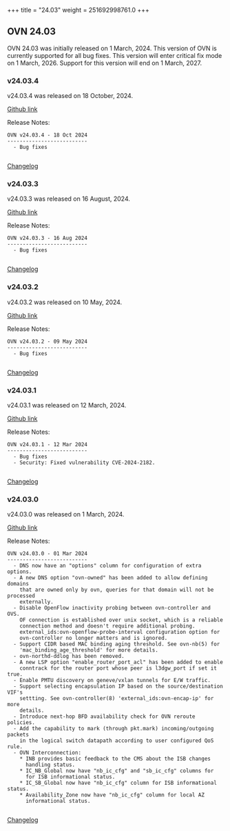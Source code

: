 +++
title = "24.03"
weight = 251692998761.0
+++

## OVN 24.03 

OVN 24.03 was initially released on 1 March, 2024. 
This version of OVN is currently supported for all bug fixes. 
This version will enter critical fix mode on 1 March, 2026. 
Support for this version will end on 1 March, 2027. 

### v24.03.4
v24.03.4 was released on 18 October, 2024.

[Github link](https://github.com/ovn-org/ovn/releases/tag/v24.03.4)

Release Notes:
```
OVN v24.03.4 - 18 Oct 2024
--------------------------
  - Bug fixes


```
[Changelog](../changelog_v24.03.4)

### v24.03.3
v24.03.3 was released on 16 August, 2024.

[Github link](https://github.com/ovn-org/ovn/releases/tag/v24.03.3)

Release Notes:
```
OVN v24.03.3 - 16 Aug 2024
--------------------------
  - Bug fixes


```
[Changelog](../changelog_v24.03.3)

### v24.03.2
v24.03.2 was released on 10 May, 2024.

[Github link](https://github.com/ovn-org/ovn/releases/tag/v24.03.2)

Release Notes:
```
OVN v24.03.2 - 09 May 2024
--------------------------
  - Bug fixes


```
[Changelog](../changelog_v24.03.2)

### v24.03.1
v24.03.1 was released on 12 March, 2024.

[Github link](https://github.com/ovn-org/ovn/releases/tag/v24.03.1)

Release Notes:
```
OVN v24.03.1 - 12 Mar 2024
--------------------------
  - Bug fixes
  - Security: Fixed vulnerability CVE-2024-2182.


```
[Changelog](../changelog_v24.03.1)

### v24.03.0
v24.03.0 was released on 1 March, 2024.

[Github link](https://github.com/ovn-org/ovn/releases/tag/v24.03.0)

Release Notes:
```
OVN v24.03.0 - 01 Mar 2024
--------------------------
  - DNS now have an "options" column for configuration of extra options.
  - A new DNS option "ovn-owned" has been added to allow defining domains
    that are owned only by ovn, queries for that domain will not be processed
    externally.
  - Disable OpenFlow inactivity probing between ovn-controller and OVS.
    OF connection is established over unix socket, which is a reliable
    connection method and doesn't require additional probing.
    external_ids:ovn-openflow-probe-interval configuration option for
    ovn-controller no longer matters and is ignored.
  - Support CIDR based MAC binding aging threshold. See ovn-nb(5) for
    'mac_binding_age_threshold' for more details.
  - ovn-northd-ddlog has been removed.
  - A new LSP option "enable_router_port_acl" has been added to enable
    conntrack for the router port whose peer is l3dgw_port if set it true.
  - Enable PMTU discovery on geneve/vxlan tunnels for E/W traffic.
  - Support selecting encapsulation IP based on the source/destination VIF's
    settting. See ovn-controller(8) 'external_ids:ovn-encap-ip' for more
    details.
  - Introduce next-hop BFD availability check for OVN reroute policies.
  - Add the capability to mark (through pkt.mark) incoming/outgoing packets
    in the logical switch datapath according to user configured QoS rule.
  - OVN Interconnection:
    * INB provides basic feedback to the CMS about the ISB changes
      handling status.
    * IC_NB_Global now have "nb_ic_cfg" and "sb_ic_cfg" columns for
      for ISB informational status.
    * IC_SB_Global now have "nb_ic_cfg" column for ISB informational status.
    * Availability_Zone now have "nb_ic_cfg" column for local AZ
      informational status.


```
[Changelog](../changelog_v24.03.0)
